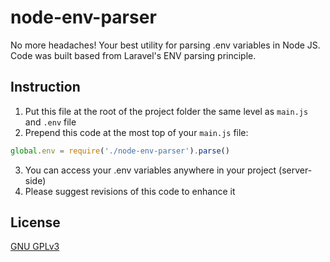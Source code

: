 # node-env-parser
No more headaches! Your best utility for parsing .env variables in Node JS. Code was built based from Laravel's ENV parsing principle.

## Instruction
1) Put this file at the root of the project folder the same level as `main.js` and `.env` file
2) Prepend this code at the most top of your `main.js` file:
```js
global.env = require('./node-env-parser').parse()
```
3) You can access your .env variables anywhere in your project (server-side)
4) Please suggest revisions of this code to enhance it

## License
[GNU GPLv3](https://choosealicense.com/licenses/gpl-3.0/)
